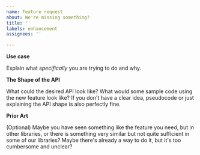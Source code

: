 ```yaml
---
name: Feature request
about: We're missing something?
title: ''
labels: enhancement
assignees: ''

---
```


<!--
**Double-check**

* Maybe this feature is already here?
  - Did you check the latest version of the library?
  - Maybe it's in a form you didn't expect? 
* Do you actually *need* this feature? Maybe restructuring your code would neatly eliminate the problem the feature would be solving.
* Is the library in the imperator the best place for this feature? Maybe it would be better suited for some third-party library?
-->

**Use case**

Explain what *specifically* you are trying to do and why.

**The Shape of the API**

What could the desired API look like? What would some sample code using the new feature look like? If you don't have a clear idea, pseudocode or just explaining the API shape is also perfectly fine.

**Prior Art**

(Optional) Maybe you have seen something like the feature you need, but in other libraries, or there is something very similar but not quite sufficient in some of our libraries? Maybe there's already a way to do it, but it's too cumbersome and unclear?